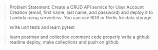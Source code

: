 >Problem Statement: Create a CRUD API service for User Account Creation (email, first name, last name, and password) and deploy it to Lambda using serverless. You can use RDS or Redis for data storage.


>write unit tests and learn pytest

>learn postman and collection
>comment code properly
>write a github readme
>deploy, make collections and push on github
